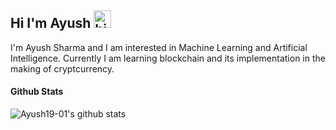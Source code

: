 ## Hi I'm Ayush <img src="https://user-images.githubusercontent.com/1303154/88677602-1635ba80-d120-11ea-84d8-d263ba5fc3c0.gif" width="28px" alt="hi">

I'm Ayush Sharma and I am interested in Machine Learning and Artificial Intelligence.
Currently I am learning blockchain and its implementation in the making of cryptcurrency.
#### Github Stats

![Ayush19-01's github stats](https://github-readme-stats.vercel.app/api?username=Ayush19-01&count_private=false&theme=tokyonight&hide=contribs,prs)

</details>

